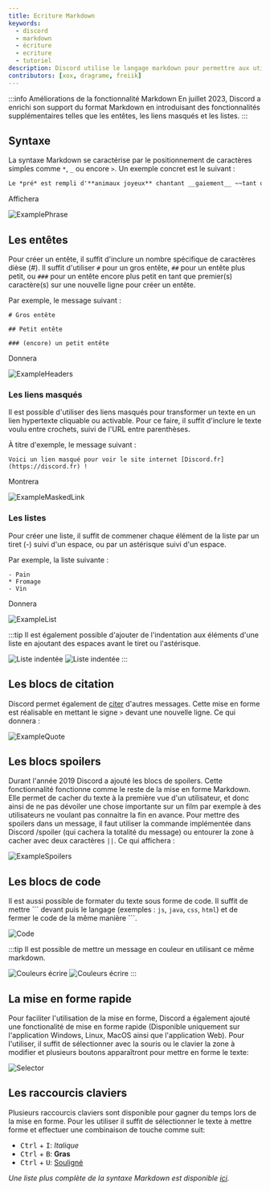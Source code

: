 ```yaml
---
title: Ecriture Markdown
keywords:
  - discord
  - markdown
  - écriture
  - ecriture
  - tutoriel
description: Discord utilise le langage markdown pour permettre aux utilisateurs de mettre en forme leurs messages. Sa syntaxe simple lui permet d'éditer simplement et rapidement un message.
contributors: [xox, dragrame, freiik]
---
```


:::info Améliorations de la fonctionnalité Markdown
En juillet 2023, Discord a enrichi son support du format Markdown en introduisant des fonctionnalités supplémentaires telles que les entêtes, les liens masqués et les listes.
:::

## Syntaxe
La syntaxe Markdown se caractérise par le positionnement de caractères simples comme `*`, `_` ou encore `>`. Un exemple concret est le suivant :

```markdown
Le *pré* est rempli d'**animaux joyeux** chantant __gaiement__ ~~tant que le loup n'est pas là.~~
```
Affichera

<img alt="ExamplePhrase" src="https://i.discord.fr/HBj.png" class="docImage"/>

## Les entêtes
Pour créer un entête, il suffit d'inclure un nombre spécifique de caractères dièse (#). Il suffit d'utiliser `#` pour un gros entête, `##` pour un entête plus petit, ou `###` pour un entête encore plus petit en tant que premier(s) caractère(s) sur une nouvelle ligne pour créer un entête.

Par exemple, le message suivant :
```
# Gros entête

## Petit entête

### (encore) un petit entête
```
Donnera

<img alt="ExampleHeaders" src="https://i.volt.science/medias/Adam/l4tHP.png" class="docImage"/>

### Les liens masqués
Il est possible d'utiliser des liens masqués pour transformer un texte en un lien hypertexte cliquable ou activable. Pour ce faire, il suffit d'inclure le texte voulu entre crochets, suivi de l'URL entre parenthèses.

À titre d'exemple, le message suivant :
```
Voici un lien masqué pour voir le site internet [Discord.fr](https://discord.fr) !
```
Montrera

<img alt="ExampleMaskedLink" src="https://i.volt.science/medias/Adam/9567u.png" class="docImage"/>

### Les listes
Pour créer une liste, il suffit de commener chaque élément de la liste par un tiret (-) suivi d'un espace, ou par un astérisque suivi d'un espace.

Par exemple, la liste suivante :
```
- Pain
* Fromage
- Vin
```
Donnera

<img alt="ExampleList" src="https://i.volt.science/medias/Adam/i2DMF.png" class="docImage"/>

:::tip
Il est également possible d'ajouter de l'indentation aux éléments d'une liste en ajoutant des espaces avant le tiret ou l'astérisque.

![Liste indentée](https://i.volt.science/medias/Adam/aMx5w.png)
![Liste indentée](https://i.volt.science/medias/Adam/kHbSA.png)
:::

## Les blocs de citation
Discord permet également de [citer](https://discord.fr/wiki/interface/salon-textuel/citations) d'autres messages. Cette mise en forme est réalisable en mettant le signe `>` devant une nouvelle ligne. Ce qui donnera :

<img alt="ExampleQuote" src="https://i.discord.fr/EV1.png" class="docImage"/>

## Les blocs spoilers
Durant l'année 2019 Discord a ajouté les blocs de spoilers. Cette fonctionnalité fonctionne comme le reste de la mise en forme Markdown. Elle permet de cacher du texte à la première vue d'un utilisateur, et donc ainsi de ne pas dévoiler une chose importante sur un film par exemple à des utilisateurs ne voulant pas connaitre la fin en avance. Pour mettre des spoilers dans un message, il faut utiliser la commande implémentée dans Discord /spoiler (qui cachera la totalité du message) ou entourer la zone à cacher avec deux caractères `||`. Ce qui affichera :

<img alt="ExampleSpoilers" src="https://i.discord.fr/vmX.png" class="docImage"/>

## Les blocs de code
Il est aussi possible de formater du texte sous forme de code. Il suffit de mettre \`\`\` devant puis le langage (exemples : `js`, `java`, `css`, `html`) et de fermer le code de la même manière \`\`\`. 

![Code](https://i.discord.fr/N2S.png)

:::tip
Il est possible de mettre un message en couleur en utilisant ce même markdown. 

![Couleurs écrire](https://i.discord.fr/zJV.png)
![Couleurs écrire](https://i.discord.fr/Dow.png)
:::

## La mise en forme rapide
Pour faciliter l'utilisation de la mise en forme, Discord a également ajouté une fonctionalité de mise en forme rapide (Disponible uniquement sur l'application Windows, Linux, MacOS ainsi que l'application Web). Pour l'utiliser, il suffit de sélectionner avec la souris ou le clavier la zone à modifier et plusieurs boutons apparaîtront pour mettre en forme le texte:

<img alt="Selector" src="https://i.discord.fr/ejU.png" class="docImage"/>

## Les raccourcis claviers
Plusieurs raccourcis claviers sont disponible pour gagner du temps lors de la mise en forme. Pour les utiliser il suffit de sélectionner le texte à mettre forme et effectuer une combinaison de touche comme suit:

- <kbd>Ctrl</kbd> + <kbd>I</kbd>: *Italique*
- <kbd>Ctrl</kbd> + <kbd>B</kbd>: **Gras**
- <kbd>Ctrl</kbd> + <kbd>U</kbd>: <u>Souligné</u>

*Une liste plus complète de la syntaxe Markdown est disponible [ici](https://www.markdownguide.org/cheat-sheet/).*
